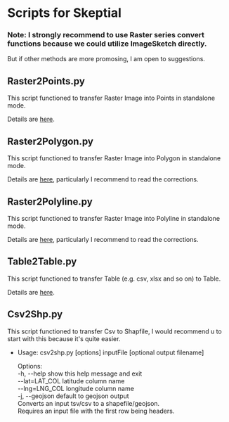 # Scripts for Skeptial

### Note: I strongly recommend to use Raster series convert functions because we could utilize ImageSketch directly. 
But if other methods are more promosing, I am open to suggestions.

## Raster2Points.py

This script functioned to transfer Raster Image into Points in standalone mode.

Details are [here](http://pro.arcgis.com/en/pro-app/tool-reference/conversion/raster-to-point.htm).

## Raster2Polygon.py

This script functioned to transfer Raster Image into Polygon in standalone mode.

Details are [here](http://pro.arcgis.com/en/pro-app/tool-reference/conversion/raster-to-polygon.htm), particularly I recommend to read the corrections.

## Raster2Polyline.py

This script functioned to transfer Raster Image into Polyline in standalone mode.

Details are [here](http://pro.arcgis.com/en/pro-app/tool-reference/conversion/raster-to-polyline.htm), particularly I recommend to read the corrections.

## Table2Table.py

This script functioned to transfer Table (e.g. csv, xlsx and so on) to Table.

Details are [here](http://pro.arcgis.com/en/pro-app/tool-reference/conversion/table-to-table.htm).

## Csv2Shp.py

This script functioned to transfer Csv to Shapfile, I would recommend u to start with this because it's quite easier.

  - Usage: csv2shp.py [options] inputFile [optional output filename]

    Options:<br>
      -h, --help     show this help message and exit<br>
      --lat=LAT_COL  latitude column name<br>
      --lng=LNG_COL  longitude column name<br>
      -j, --geojson  default to geojson output<br>
    Converts an input tsv/csv to a shapefile/geojson.<br> 
    Requires an input file with the first row being headers.<br>

